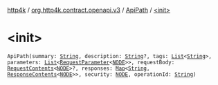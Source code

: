 [http4k](../../index.md) / [org.http4k.contract.openapi.v3](../index.md) / [ApiPath](index.md) / [&lt;init&gt;](./-init-.md)

# &lt;init&gt;

`ApiPath(summary: `[`String`](https://kotlinlang.org/api/latest/jvm/stdlib/kotlin/-string/index.html)`, description: `[`String`](https://kotlinlang.org/api/latest/jvm/stdlib/kotlin/-string/index.html)`?, tags: `[`List`](https://kotlinlang.org/api/latest/jvm/stdlib/kotlin.collections/-list/index.html)`<`[`String`](https://kotlinlang.org/api/latest/jvm/stdlib/kotlin/-string/index.html)`>, parameters: `[`List`](https://kotlinlang.org/api/latest/jvm/stdlib/kotlin.collections/-list/index.html)`<`[`RequestParameter`](../-request-parameter/index.md)`<`[`NODE`](index.md#NODE)`>>, requestBody: `[`RequestContents`](../-request-contents/index.md)`<`[`NODE`](index.md#NODE)`>?, responses: `[`Map`](https://kotlinlang.org/api/latest/jvm/stdlib/kotlin.collections/-map/index.html)`<`[`String`](https://kotlinlang.org/api/latest/jvm/stdlib/kotlin/-string/index.html)`, `[`ResponseContents`](../-response-contents/index.md)`<`[`NODE`](index.md#NODE)`>>, security: `[`NODE`](index.md#NODE)`, operationId: `[`String`](https://kotlinlang.org/api/latest/jvm/stdlib/kotlin/-string/index.html)`)`